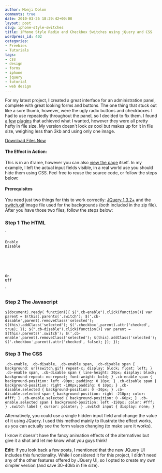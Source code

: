 ```yaml
---
author: Monji Dolon
comments: true
date: 2010-03-26 18:29:42+00:00
layout: post
slug: iphone-style-switches
title: iPhone Style Radio and Checkbox Switches using jQuery and CSS
wordpress_id: 402
categories:
- Freebies
- Tutorials
tags:
- css
- design
- forms
- iphone
- jquery
- tutorial
- web design
---
```


For my latest project, I created a great interface for an administration panel, complete with great looking forms and buttons.  The one thing that stuck out like a sore thumb, however, were the ugly radio buttons and checkboxes I had to use repeatedly throughout the panel, so I decided to fix them.  I found [a](http://blog.pengoworks.com/index.cfm/2009/9/3/Create-iPhonestyle-buttons-with-the-iButton-jQuery-Plugin) [few](http://tdreyno.github.com/iphone-style-checkboxes/) [plugins](http://awardwinningfjords.com/2009/06/16/iphone-style-checkboxes.html) that achieved what I wanted, however they were all pretty hefty in file size.  My version doesn't look _as_ cool but makes up for it in file size, weighing less than 3kb and using only one image.



[Download Files Now](http://devgrow.s3.amazonaws.com/assets/images/iphone-style-switches.zip)





#### The Effect in Action:




This is in an iframe, however you can also [view the page](http://devgrow.com/examples/switch.html) itself.  In my example, I left the actual input fields visible, in a real world use you should hide them using CSS.  Feel free to reuse the source code, or follow the steps below:



#### Prerequisites


You need just two things for this to work correctly: [JQuery 1.3.2+](http://jquery.com/) and the [switch.gif](http://devgrow.s3.amazonaws.com/assets/images/switch.gif) image file used for the backgrounds (both included in the zip file).  After you have those two files, follow the steps below:



### Step 1 The HTML


`





	Enable
	Disable






	On
	Off




`



### Step 2 The Javascript


`
$(document).ready( function(){
	$(".cb-enable").click(function(){
		var parent = $(this).parents('.switch');
		$('.cb-disable',parent).removeClass('selected');
		$(this).addClass('selected');
		$('.checkbox',parent).attr('checked', true);
	});
	$(".cb-disable").click(function(){
		var parent = $(this).parents('.switch');
		$('.cb-enable',parent).removeClass('selected');
		$(this).addClass('selected');
		$('.checkbox',parent).attr('checked', false);
	});
});
`



### Step 3 The CSS


`
	.cb-enable, .cb-disable, .cb-enable span, .cb-disable span { background: url(switch.gif) repeat-x; display: block; float: left; }
	.cb-enable span, .cb-disable span { line-height: 30px; display: block; background-repeat: no-repeat; font-weight: bold; }
	.cb-enable span { background-position: left -90px; padding: 0 10px; }
	.cb-disable span { background-position: right -180px;padding: 0 10px; }
	.cb-disable.selected { background-position: 0 -30px; }
	.cb-disable.selected span { background-position: right -210px; color: #fff; }
	.cb-enable.selected { background-position: 0 -60px; }
	.cb-enable.selected span { background-position: left -150px; color: #fff; }
	.switch label { cursor: pointer; }
	.switch input { display: none; }
`

Alternatively, you could use a single hidden input field and change the value of it using JQuery.  I used this method mainly to illustrate the effect works, as you can actually see the form values changing (to make sure it works).

I know it doesn't have the fancy animation effects of the alternatives but give it a shot and let me know what you guys think!

**Edit:** If you look back a few posts, I mentioned that the new JQuery UI includes this functionality.  While I considered it for this project, I didn't need any of the other features offered by JQuery UI, so I opted to create my own simpler version (and save 30-40kb in file size).

